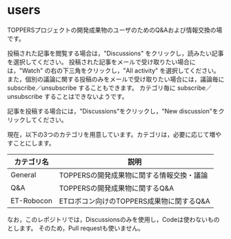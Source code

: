 # users
TOPPERSプロジェクトの開発成果物のユーザのためのQ&amp;Aおよび情報交換の場です。

投稿された記事を閲覧する場合は，"Discussions" をクリックし，読みたい記事を選択してください。
投稿された記事をメールで受け取りたい場合には，"Watch" の右の下三角をクリックし，"All activity" を選択してください。
また，個別の議論に関する投稿のみをメールで受け取りたい場合には，議論毎に subscribe／unsubscribe することもできます。
カテゴリ毎に subscribe／unsubscribe することはできないようです。

記事を投稿する場合には，"Discussions"をクリックし，"New discussion"をクリックしてください。

現在，以下の3つのカテゴリを用意しています。カテゴリは，必要に応じて増やすことにします。

カテゴリ名 | 説明
-------- | -------------
General | TOPPERSの開発成果物に関する情報交換・議論 
Q&A |  TOPPERSの開発成果物に関するQ&A
ET-Robocon | ETロボコン向けのTOPPERS成果物に関するQ&A 

なお，このレポジトリでは，Discussionsのみを使用し，Codeは使わないものとします。
そのため，Pull requestも使いません。
